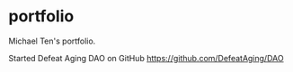 # portfolio
Michael Ten's portfolio.


Started Defeat Aging DAO on GitHub
https://github.com/DefeatAging/DAO
